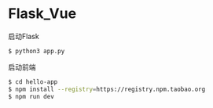 # Flask_Vue



启动Flask

```bash
$ python3 app.py
```

启动前端

```bash
$ cd hello-app
$ npm install --registry=https://registry.npm.taobao.org
$ npm run dev
```



